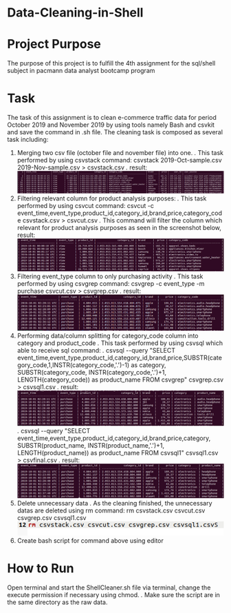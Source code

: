 # Data-Cleaning-in-Shell

# Project Purpose
The purpose of this project is to fulfill the 4th assignment for the sql/shell subject in pacmann data analyst bootcamp program

# Task
The task of this assignment is to clean e-commerce traffic data for period October 2019 and November 2019 by using tools namely Bash and csvkit and save the command in .sh file.
The cleaning task is composed as several task including:
1. Merging two csv file (october file and november file) into one.
  *.* This task performed by using csvstack command:
  csvstack 2019-Oct-sample.csv 2019-Nov-sample.csv > csvstack.csv
    *.* result:
    ![alt text](https://github.com/hilmikh/Data-Cleaning-in-Shell/blob/main/Screenshot/res_csvstack.png)
2. Filtering relevant column for product analysis purposes:
  *.* This task performed by using csvcut command:
   csvcut -c event_time,event_type,product_id,category_id,brand,price,category_code csvstack.csv > csvcut.csv
    *.* This command will filter the column which relevant for product analysis purposes as seen in the screenshot below, result:
    ![alt text](https://github.com/hilmikh/Data-Cleaning-in-Shell/blob/main/Screenshot/res_csvcut.png)
3. Filtering event_type column to only purchasing activity
  *.* This task performed by using csvgrep command:
   csvgrep -c event_type -m purchase csvcut.csv > csvgrep.csv
    *.* result:
    ![alt text](https://github.com/hilmikh/Data-Cleaning-in-Shell/blob/main/Screenshot/res_csvgrep.png)
4. Performing data/column splitting for category_code column into category and product_code
  *.* This task performed by using csvsql which able to receive sql command:
    *.* csvsql --query "SELECT event_time,event_type,product_id,category_id,brand,price,SUBSTR(category_code,1,INSTR(category_code,'.')-1) as category,     SUBSTR(category_code, INSTR(category_code,'.')+1, LENGTH(category_code)) as product_name FROM csvgrep" csvgrep.csv > csvsql1.csv
      *.* result:
    ![alt text](https://github.com/hilmikh/Data-Cleaning-in-Shell/blob/main/Screenshot/res_csvsql1.png)
    *.* csvsql --query "SELECT event_time,event_type,product_id,category_id,brand,price,category, SUBSTR(product_name, INSTR(product_name,'.')+1, LENGTH(product_name)) as product_name FROM csvsql1" csvsql1.csv > csvfinal.csv
      *.* result:
    ![alt text](https://github.com/hilmikh/Data-Cleaning-in-Shell/blob/main/Screenshot/res_csvsql2.png)
5. Delete unnecessary data
  *.* As the cleaning finished, the unnecessary datas are deleted using rm command:
  rm csvstack.csv csvcut.csv csvgrep.csv csvsql1.csv
    ![alt text](https://github.com/hilmikh/Data-Cleaning-in-Shell/blob/main/Screenshot/delete.png)
6. Create bash script for command above using editor

# How to Run
Open terminal and start the ShellCleaner.sh file via terminal, change the execute permission if necessary using chmod.
*.* Make sure the script are in the same directory as the raw data.




